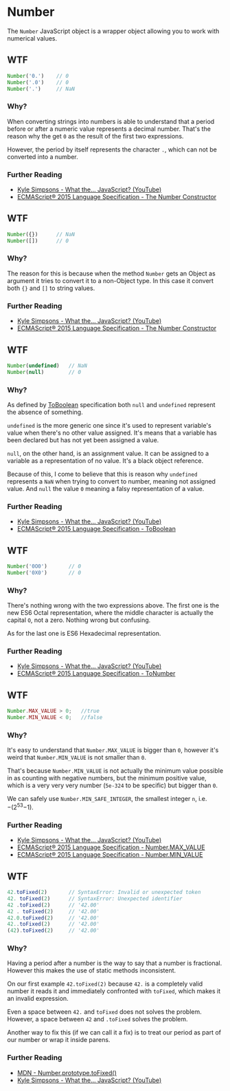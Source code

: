 # Number
The `Number` JavaScript object is a wrapper object allowing you to work with numerical values.

## WTF
```js
Number('0.')    // 0
Number('.0')    // 0
Number('.')     // NaN
```

### Why?
When converting strings into numbers  is able to understand that a period before or after a numeric value represents a decimal number. That's the reason why the get `0` as the result of the first two expressions.

However, the period by itself represents the character `.`, which can not be converted into a number.

### Further Reading
* [Kyle Simpsons - What the... JavaScript? (YouTube)](https://www.youtube.com/watch?v=2pL28CcEijU)
* [ECMAScript® 2015 Language Specification - The Number Constructor](https://www.ecma-international.org/ecma-262/6.0/index.html#sec-number-constructor)

## WTF
```js
Number({})      // NaN
Number([])      // 0
```

### Why?
The reason for this is because when the method `Number` gets an Object as argument it tries to convert it to a non-Object type. In this case it convert both `{}` and `[]` to string values.

### Further Reading
* [Kyle Simpsons - What the... JavaScript? (YouTube)](https://www.youtube.com/watch?v=2pL28CcEijU)
* [ECMAScript® 2015 Language Specification - The Number Constructor](https://www.ecma-international.org/ecma-262/6.0/index.html#sec-number-constructor)

## WTF
```js
Number(undefined)   // NaN
Number(null)        // 0
```

### Why?
As defined by [ToBoolean](http://www.ecma-international.org/ecma-262/6.0/index.html#sec-toboolean) specification both `null` and `undefined` represent the absence of something.

`undefined` is the more generic one since it's used to represent variable's value when there's no other value assigned. It's means that a variable has been declared but has not yet been assigned a value.

`null`, on the other hand, is an assignment value. It can be assigned to a variable as a representation of no value. It's a black object reference.

Because of this, I come to believe that this is reason why `undefined` represents a `NaN` when trying to convert to number, meaning not assigned value. And `null` the value `0` meaning a falsy representation of a value.

### Further Reading
* [Kyle Simpsons - What the... JavaScript? (YouTube)](https://www.youtube.com/watch?v=2pL28CcEijU)
* [ECMAScript® 2015 Language Specification - ToBoolean](http://www.ecma-international.org/ecma-262/6.0/index.html#sec-toboolean)

## WTF
```js
Number('0O0')       // 0
Number('0X0')       // 0
```

### Why?
There's nothing wrong with the two expressions above. The first one is the new ES6 Octal representation, where the middle character is actually the capital `O`, not a zero. Nothing wrong but confusing.

As for the last one is ES6 Hexadecimal representation.

### Further Reading
* [Kyle Simpsons - What the... JavaScript? (YouTube)](https://www.youtube.com/watch?v=2pL28CcEijU)
* [ECMAScript® 2015 Language Specification - ToNumber](http://www.ecma-international.org/ecma-262/6.0/index.html#sec-toboolean)

## WTF
```js
Number.MAX_VALUE > 0;   //true
Number.MIN_VALUE < 0;   //false
```

### Why?
It's easy to understand that `Number.MAX_VALUE` is bigger than `0`, however it's weird that `Number.MIN_VALUE` is not smaller than `0`.

That's because `Number.MIN_VALUE` is not actually the minimum value possible in  as counting with negative numbers, but the minimum positive value, which is a very very very number (`5e-324` to be specific) but bigger than `0`.

We can safely use `Number.MIN_SAFE_INTEGER`, the smallest integer `n`, i.e. −(2<sup>53</sup>−1).

### Further Reading
* [Kyle Simpsons - What the... JavaScript? (YouTube)](https://www.youtube.com/watch?v=2pL28CcEijU)
* [ECMAScript® 2015 Language Specification - Number.MAX_VALUE](https://www.ecma-international.org/ecma-262/6.0/index.html#sec-number.max_value)
* [ECMAScript® 2015 Language Specification - Number.MIN_VALUE](https://www.ecma-international.org/ecma-262/6.0/index.html#sec-number.min_value)

## WTF
```js
42.toFixed(2)       // SyntaxError: Invalid or unexpected token
42. toFixed(2)      // SyntaxError: Unexpected identifier
42 .toFixed(2)      // '42.00'
42 . toFixed(2)     // '42.00'
42.0.toFixed(2)     // '42.00'
42..toFixed(2)      // '42.00'
(42).toFixed(2)     // '42.00'
```

### Why?
Having a period after a number is the way to say that a number is fractional. However this makes the use of static methods inconsistent.

On our first example `42.toFixed(2)` because `42.` is a completely valid number it reads it and immediately confronted with `toFixed`, which makes it an invalid expression.

Even a space between `42.` and `toFixed` does not solves the problem. However, a space between `42` and `.toFixed` solves the problem.

Another way to fix this (if we can call it a fix) is to treat our period as part of our number or wrap it inside parens.

### Further Reading
* [MDN - Number.prototype.toFixed()](https://developer.mozilla.org/en-US/docs/Web/JavaScript/Reference/Global_Objects/Number/toFixed)
* [Kyle Simpsons - What the... JavaScript? (YouTube)](https://www.youtube.com/watch?v=2pL28CcEijU)
